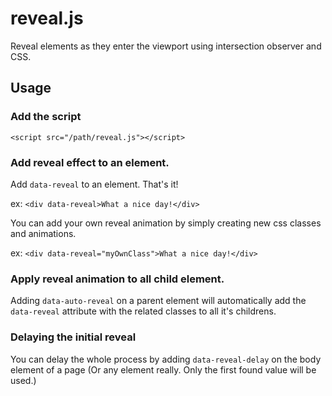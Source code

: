 # reveal.js

Reveal elements as they enter the viewport using intersection observer and CSS.

## Usage

### Add the script

```<script src="/path/reveal.js"></script>```

### Add reveal effect to an element.

Add ```data-reveal``` to an element. 
That's it!

ex: ```<div data-reveal>What a nice day!</div>```

You can add your own reveal animation by simply creating new css classes and animations.

ex: ```<div data-reveal="myOwnClass">What a nice day!</div>```

### Apply reveal animation to all child element.

Adding ```data-auto-reveal``` on a parent element will automatically add the ```data-reveal``` attribute with the related classes to all it's childrens.

### Delaying the initial reveal 

You can delay the whole process by adding ```data-reveal-delay``` on the body element of a page (Or any element really. Only the first found value will be used.)
